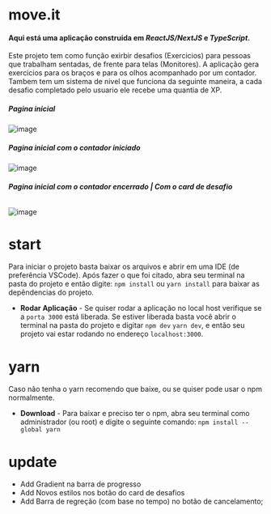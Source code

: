 # move.it
#### Aqui está uma aplicação construida em *ReactJS/NextJS* e *TypeScript*.
Este projeto tem como função exirbir desafios (Exercicios) para pessoas que trabalham sentadas, de frente para telas (Monitores).
A aplicação gera exercicios para os braços e para os olhos acompanhado por um contador. Tambem tem um sistema de nivel que funciona da seguinte maneira, a cada desafio completado pelo usuario ele recebe uma quantia de XP.

##### **Pagina inicial**
![image](https://user-images.githubusercontent.com/42146848/109398428-ac7ec880-791b-11eb-81fe-21b5662f5f37.png)

##### **Pagina inicial com o contador iniciado**
![image](https://user-images.githubusercontent.com/42146848/109398484-02537080-791c-11eb-9462-3f8a74ad031e.png)

###### **Pagina inicial com o contador encerrado | Com o card de desafio**
![image](https://user-images.githubusercontent.com/42146848/109398510-2911a700-791c-11eb-8e87-3e405f669431.png)

# start
Para iniciar o projeto basta baixar os arquivos e abrir em uma IDE (de preferência VSCode). Após fazer o que foi citado, abra seu terminal na pasta do projeto e então digite: `npm install` ou `yarn install` para baixar as depêndencias do projeto.

- **Rodar Aplicação** - Se quiser rodar a aplicação no local host verifique se a `porta 3000` está liberada. Se estiver liberada basta você abrir o terminal na pasta do projeto e digitar `npm dev` `yarn dev`, e então seu projeto vai estar rodando no endereço `localhost:3000`.

# yarn
Caso não tenha o yarn recomendo que baixe, ou se quiser pode usar o npm normalmente.

- **Download** - Para baixar e preciso ter o npm, abra seu terminal como administrador (ou root) e digite o seguinte comando: `npm install --global yarn`

# update
- Add Gradient na barra de progresso
- Add Novos estilos nos botão do card de desafios
- Add Barra de regreção (com base no tempo) no botão de cancelamento;
